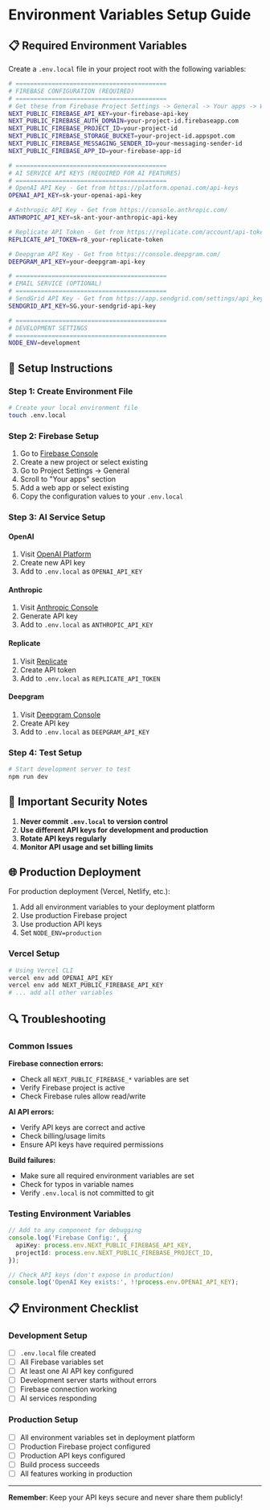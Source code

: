 # Environment Variables Setup Guide

## 📋 Required Environment Variables

Create a `.env.local` file in your project root with the following variables:

```bash
# ==========================================
# FIREBASE CONFIGURATION (REQUIRED)
# ==========================================
# Get these from Firebase Project Settings -> General -> Your apps -> Web app
NEXT_PUBLIC_FIREBASE_API_KEY=your-firebase-api-key
NEXT_PUBLIC_FIREBASE_AUTH_DOMAIN=your-project-id.firebaseapp.com
NEXT_PUBLIC_FIREBASE_PROJECT_ID=your-project-id
NEXT_PUBLIC_FIREBASE_STORAGE_BUCKET=your-project-id.appspot.com
NEXT_PUBLIC_FIREBASE_MESSAGING_SENDER_ID=your-messaging-sender-id
NEXT_PUBLIC_FIREBASE_APP_ID=your-firebase-app-id

# ==========================================
# AI SERVICE API KEYS (REQUIRED FOR AI FEATURES)
# ==========================================
# OpenAI API Key - Get from https://platform.openai.com/api-keys
OPENAI_API_KEY=sk-your-openai-api-key

# Anthropic API Key - Get from https://console.anthropic.com/
ANTHROPIC_API_KEY=sk-ant-your-anthropic-api-key

# Replicate API Token - Get from https://replicate.com/account/api-tokens
REPLICATE_API_TOKEN=r8_your-replicate-token

# Deepgram API Key - Get from https://console.deepgram.com/
DEEPGRAM_API_KEY=your-deepgram-api-key

# ==========================================
# EMAIL SERVICE (OPTIONAL)
# ==========================================
# SendGrid API Key - Get from https://app.sendgrid.com/settings/api_keys
SENDGRID_API_KEY=SG.your-sendgrid-api-key

# ==========================================
# DEVELOPMENT SETTINGS
# ==========================================
NODE_ENV=development
```

## 🔧 Setup Instructions

### Step 1: Create Environment File

```bash
# Create your local environment file
touch .env.local
```

### Step 2: Firebase Setup

1. Go to [Firebase Console](https://console.firebase.google.com/)
2. Create a new project or select existing
3. Go to Project Settings -> General
4. Scroll to "Your apps" section
5. Add a web app or select existing
6. Copy the configuration values to your `.env.local`

### Step 3: AI Service Setup

#### OpenAI

1. Visit [OpenAI Platform](https://platform.openai.com/api-keys)
2. Create new API key
3. Add to `.env.local` as `OPENAI_API_KEY`

#### Anthropic

1. Visit [Anthropic Console](https://console.anthropic.com/)
2. Generate API key
3. Add to `.env.local` as `ANTHROPIC_API_KEY`

#### Replicate

1. Visit [Replicate](https://replicate.com/account/api-tokens)
2. Create API token
3. Add to `.env.local` as `REPLICATE_API_TOKEN`

#### Deepgram

1. Visit [Deepgram Console](https://console.deepgram.com/)
2. Create API key
3. Add to `.env.local` as `DEEPGRAM_API_KEY`

### Step 4: Test Setup

```bash
# Start development server to test
npm run dev
```

## 🚨 Important Security Notes

1. **Never commit `.env.local` to version control**
2. **Use different API keys for development and production**
3. **Rotate API keys regularly**
4. **Monitor API usage and set billing limits**

## 🌐 Production Deployment

For production deployment (Vercel, Netlify, etc.):

1. Add all environment variables to your deployment platform
2. Use production Firebase project
3. Use production API keys
4. Set `NODE_ENV=production`

### Vercel Setup

```bash
# Using Vercel CLI
vercel env add OPENAI_API_KEY
vercel env add NEXT_PUBLIC_FIREBASE_API_KEY
# ... add all other variables
```

## 🔍 Troubleshooting

### Common Issues

**Firebase connection errors:**

- Check all `NEXT_PUBLIC_FIREBASE_*` variables are set
- Verify Firebase project is active
- Check Firebase rules allow read/write

**AI API errors:**

- Verify API keys are correct and active
- Check billing/usage limits
- Ensure API keys have required permissions

**Build failures:**

- Make sure all required environment variables are set
- Check for typos in variable names
- Verify `.env.local` is not committed to git

### Testing Environment Variables

```typescript
// Add to any component for debugging
console.log('Firebase Config:', {
  apiKey: process.env.NEXT_PUBLIC_FIREBASE_API_KEY,
  projectId: process.env.NEXT_PUBLIC_FIREBASE_PROJECT_ID,
});

// Check API keys (don't expose in production)
console.log('OpenAI Key exists:', !!process.env.OPENAI_API_KEY);
```

## 📋 Environment Checklist

### Development Setup

- [ ] `.env.local` file created
- [ ] All Firebase variables set
- [ ] At least one AI API key configured
- [ ] Development server starts without errors
- [ ] Firebase connection working
- [ ] AI services responding

### Production Setup

- [ ] All environment variables set in deployment platform
- [ ] Production Firebase project configured
- [ ] Production API keys configured
- [ ] Build process succeeds
- [ ] All features working in production

---

**Remember**: Keep your API keys secure and never share them publicly!
